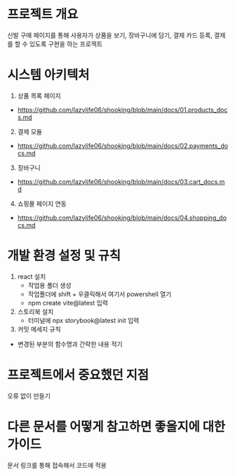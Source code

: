 # 프로젝트 개요
신발 구매 페이지를 통해 사용자가 상품을 보기, 장바구니에 담기, 결제 카드 등록, 결제를 할 수 있도록 구현을 하는 프로젝트 

# 시스템 아키텍처
1. 상품 목록 페이지
- https://github.com/lazylife06/shooking/blob/main/docs/01.products_docs.md

2. 결제 모듈
- https://github.com/lazylife06/shooking/blob/main/docs/02.payments_docs.md

3. 장바구니
- https://github.com/lazylife06/shooking/blob/main/docs/03.cart_docs.md

4. 쇼핑몰 페이지 연동
- https://github.com/lazylife06/shooking/blob/main/docs/04.shopping_docs.md

# 개발 환경 설정 및 규칙
1. react 설치
   - 작업용 폴더 생성
   - 작업폴더에 shift + 우클릭해서 여기서 powershell 열기
   - npm create vite@latest 입력
2. 스토리북 설치
   - 터미널에 npx storybook@latest init 입력
3. 커밋 메세지 규칙
  - 변경된 부분의 함수명과 간략한 내용 적기

# 프로젝트에서 중요했던 지점
오류 없이 만들기

# 다른 문서를 어떻게 참고하면 좋을지에 대한 가이드
문서 링크를 통해 접속해서 코드에 적용
